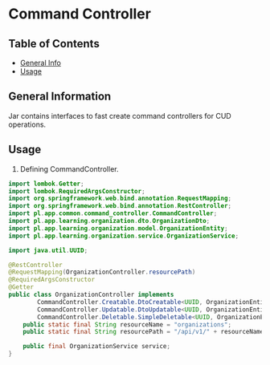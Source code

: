 # Command Controller

## Table of Contents

* [General Info](#general-information)
* [Usage](#usage)

## General Information

Jar contains interfaces to fast create command controllers for CUD operations.

## Usage

1. Defining CommandController.

```java
import lombok.Getter;
import lombok.RequiredArgsConstructor;
import org.springframework.web.bind.annotation.RequestMapping;
import org.springframework.web.bind.annotation.RestController;
import pl.app.common.command_controller.CommandController;
import pl.app.learning.organization.dto.OrganizationDto;
import pl.app.learning.organization.model.OrganizationEntity;
import pl.app.learning.organization.service.OrganizationService;

import java.util.UUID;

@RestController
@RequestMapping(OrganizationController.resourcePath)
@RequiredArgsConstructor
@Getter
public class OrganizationController implements
        CommandController.Creatable.DtoCreatable<UUID, OrganizationEntity, OrganizationDto, OrganizationDto>,
        CommandController.Updatable.DtoUpdatable<UUID, OrganizationEntity, OrganizationDto, OrganizationDto>,
        CommandController.Deletable.SimpleDeletable<UUID, OrganizationEntity> {
    public static final String resourceName = "organizations";
    public static final String resourcePath = "/api/v1/" + resourceName;

    public final OrganizationService service;
}
```